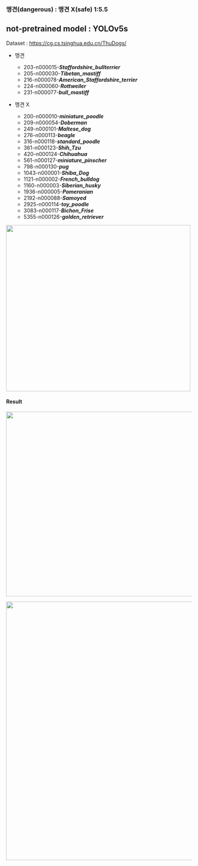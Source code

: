 ### 맹견(dangerous) : 맹견 X(safe) 1:5.5

## not-pretrained model : YOLOv5s


Dataset :  https://cg.cs.tsinghua.edu.cn/ThuDogs/

* 맹견
  * 203-n000015-***Staffordshire_bullterrier***
  * 205-n000030-***Tibetan_mastiff***
  * 216-n000078-***American_Staffordshire_terrier***
  * 224-n000060-***Rottweiler***
  * 231-n000077-***bull_mastiff***

 
* 멩견 X
  * 200-n000010-***miniature_poodle***
  * 209-n000054-***Doberman***
  * 249-n000101-***Maltese_dog***
  * 276-n000113-***beagle***
  * 316-n000118-***standard_poodle***
  * 361-n000123-***Shih_Tzu***
  * 420-n000124-***Chihuahua***
  * 561-n000127-***miniature_pinscher***
  * 798-n000130-***pug***
  * 1043-n000001-***Shiba_Dog***
  * 1121-n000002-***French_bulldog***
  * 1160-n000003-***Siberian_husky***
  * 1936-n000005-***Pomeranian***
  * 2192-n000088-***Samoyed***
  * 2925-n000114-***toy_poodle***
  * 3083-n000117-***Bichon_Frise***
  * 5355-n000126-***golden_retriever***

  


<img src = "" 
     width = "500" height = "450">
     
#### Result

<img src = "" 
     width = "900" height = "500">

<img src = "" 
     width = "800" height = "700">
